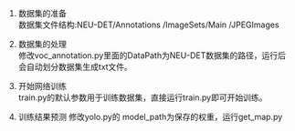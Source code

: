 1. 数据集的准备   
数据集文件结构:NEU-DET/Annotations
                   /ImageSets/Main
                   /JPEGImages
2. 数据集的处理   
修改voc_annotation.py里面的DataPath为NEU-DET数据集的路径，运行后会自动划分数据集生成txt文件。   

3. 开始网络训练   
train.py的默认参数用于训练数据集，直接运行train.py即可开始训练。

4. 训练结果预测
修改yolo.py的 model_path为保存的权重，运行get_map.py

